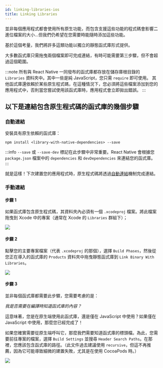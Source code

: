 ```yaml
---
id: linking-libraries-ios
title: Linking Libraries
---
```


並非每個應用程式都會使用所有原生功能，而包含支援這些功能的程式碼會影響二進位檔案的大小...但我們仍希望在您需要時能隨時添加這些功能。

基於這個考量，我們將許多這類功能以獨立的靜態函式庫形式提供。

大多數函式庫只需拖曳兩個檔案即可完成連結，有時可能需要第三步驟，但不會超過這個範圍。

:::note
所有與 React Native 一同發布的函式庫都存放在儲存庫根目錄的 `Libraries` 資料夾中。其中一些是純 JavaScript，您只需 `require` 即可使用。
其他函式庫還依賴於某些原生程式碼，在這種情況下，您必須將這些檔案添加到您的應用程式中，否則當您嘗試使用該函式庫時，應用程式會立即拋出錯誤。
:::

## 以下是連結包含原生程式碼的函式庫的幾個步驟

### 自動連結

安裝具有原生依賴的函式庫：

```shell
npm install <library-with-native-dependencies> --save
```

:::info
`--save` 或 `--save-dev` 標記在此步驟中非常重要。React Native 會根據您 `package.json` 檔案中的 `dependencies` 和 `devDependencies` 來連結您的函式庫。
:::

就是這樣！下次建置您的應用程式時，原生程式碼將透過[自動連結](https://github.com/react-native-community/cli/blob/main/docs/autolinking.md)機制完成連結。

### 手動連結

#### 步驟 1

如果函式庫包含原生程式碼，其資料夾內必須有一個 `.xcodeproj` 檔案。將此檔案拖曳到 Xcode 中的專案（通常在 Xcode 的 `Libraries` 群組下）；

![](/docs/assets/AddToLibraries.png)

#### 步驟 2

點擊您的主要專案檔案（代表 `.xcodeproj` 的那個），選擇 `Build Phases`，然後從您正在導入的函式庫的 `Products` 資料夾中拖曳靜態函式庫到 `Link Binary With Libraries`。

![](/docs/assets/AddToBuildPhases.png)

#### 步驟 3

並非每個函式庫都需要此步驟，您需要考慮的是：

_我是否需要在編譯時知道函式庫的內容？_

這意味著，您是在原生端使用此函式庫，還是僅在 JavaScript 中使用？如果僅在 JavaScript 中使用，那麼您已經完成了！

如果您確實需要從原生端呼叫它，那麼我們需要知道函式庫的標頭檔。為此，您需要前往專案的檔案，選擇 `Build Settings` 並搜尋 `Header Search Paths`。在那裡，您應該包含函式庫的路徑。（此文件過去建議使用 `recursive`，但這不再推薦，因為它可能導致細微的建置失敗，尤其是在使用 CocoaPods 時。）

![](/docs/assets/AddToSearchPaths.png)